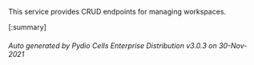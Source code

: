 






This service provides CRUD endpoints for managing workspaces.

[:summary]

###### Auto generated by Pydio Cells Enterprise Distribution v3.0.3 on 30-Nov-2021
